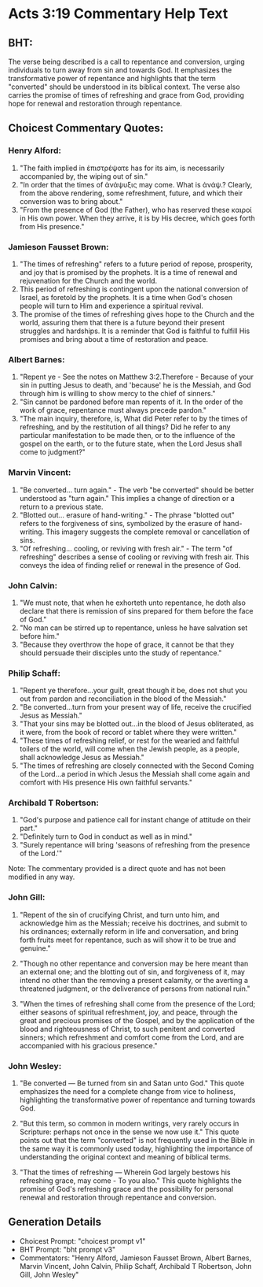 # Acts 3:19 Commentary Help Text

## BHT:
The verse being described is a call to repentance and conversion, urging individuals to turn away from sin and towards God. It emphasizes the transformative power of repentance and highlights that the term "converted" should be understood in its biblical context. The verse also carries the promise of times of refreshing and grace from God, providing hope for renewal and restoration through repentance.

## Choicest Commentary Quotes:
### Henry Alford:
1. "The faith implied in ἐπιστρέψατε has for its aim, is necessarily accompanied by, the wiping out of sin."
2. "In order that the times of ἀνάψυξις may come. What is ἀνάψ.? Clearly, from the above rendering, some refreshment, future, and which their conversion was to bring about."
3. "From the presence of God (the Father), who has reserved these καιροί in His own power. When they arrive, it is by His decree, which goes forth from His presence."

### Jamieson Fausset Brown:
1. "The times of refreshing" refers to a future period of repose, prosperity, and joy that is promised by the prophets. It is a time of renewal and rejuvenation for the Church and the world.
2. This period of refreshing is contingent upon the national conversion of Israel, as foretold by the prophets. It is a time when God's chosen people will turn to Him and experience a spiritual revival.
3. The promise of the times of refreshing gives hope to the Church and the world, assuring them that there is a future beyond their present struggles and hardships. It is a reminder that God is faithful to fulfill His promises and bring about a time of restoration and peace.

### Albert Barnes:
1. "Repent ye - See the notes on Matthew 3:2.Therefore - Because of your sin in putting Jesus to death, and 'because' he is the Messiah, and God through him is willing to show mercy to the chief of sinners."
2. "Sin cannot be pardoned before man repents of it. In the order of the work of grace, repentance must always precede pardon."
3. "The main inquiry, therefore, is, What did Peter refer to by the times of refreshing, and by the restitution of all things? Did he refer to any particular manifestation to be made then, or to the influence of the gospel on the earth, or to the future state, when the Lord Jesus shall come to judgment?"

### Marvin Vincent:
1. "Be converted... turn again." - The verb "be converted" should be better understood as "turn again." This implies a change of direction or a return to a previous state.
2. "Blotted out... erasure of hand-writing." - The phrase "blotted out" refers to the forgiveness of sins, symbolized by the erasure of hand-writing. This imagery suggests the complete removal or cancellation of sins.
3. "Of refreshing... cooling, or reviving with fresh air." - The term "of refreshing" describes a sense of cooling or reviving with fresh air. This conveys the idea of finding relief or renewal in the presence of God.

### John Calvin:
1. "We must note, that when he exhorteth unto repentance, he doth also declare that there is remission of sins prepared for them before the face of God."
2. "No man can be stirred up to repentance, unless he have salvation set before him."
3. "Because they overthrow the hope of grace, it cannot be that they should persuade their disciples unto the study of repentance."

### Philip Schaff:
1. "Repent ye therefore...your guilt, great though it be, does not shut you out from pardon and reconciliation in the blood of the Messiah." 
2. "Be converted...turn from your present way of life, receive the crucified Jesus as Messiah."
3. "That your sins may be blotted out...in the blood of Jesus obliterated, as it were, from the book of record or tablet where they were written."
4. "These times of refreshing relief, or rest for the wearied and faithful toilers of the world, will come when the Jewish people, as a people, shall acknowledge Jesus as Messiah."
5. "The times of refreshing are closely connected with the Second Coming of the Lord...a period in which Jesus the Messiah shall come again and comfort with His presence His own faithful servants."

### Archibald T Robertson:
1. "God's purpose and patience call for instant change of attitude on their part."
2. "Definitely turn to God in conduct as well as in mind."
3. "Surely repentance will bring 'seasons of refreshing from the presence of the Lord.'"

Note: The commentary provided is a direct quote and has not been modified in any way.

### John Gill:
1. "Repent of the sin of crucifying Christ, and turn unto him, and acknowledge him as the Messiah; receive his doctrines, and submit to his ordinances; externally reform in life and conversation, and bring forth fruits meet for repentance, such as will show it to be true and genuine." 

2. "Though no other repentance and conversion may be here meant than an external one; and the blotting out of sin, and forgiveness of it, may intend no other than the removing a present calamity, or the averting a threatened judgment, or the deliverance of persons from national ruin."

3. "When the times of refreshing shall come from the presence of the Lord; either seasons of spiritual refreshment, joy, and peace, through the great and precious promises of the Gospel, and by the application of the blood and righteousness of Christ, to such penitent and converted sinners; which refreshment and comfort come from the Lord, and are accompanied with his gracious presence."

### John Wesley:
1. "Be converted — Be turned from sin and Satan unto God." This quote emphasizes the need for a complete change from vice to holiness, highlighting the transformative power of repentance and turning towards God.

2. "But this term, so common in modern writings, very rarely occurs in Scripture: perhaps not once in the sense we now use it." This quote points out that the term "converted" is not frequently used in the Bible in the same way it is commonly used today, highlighting the importance of understanding the original context and meaning of biblical terms.

3. "That the times of refreshing — Wherein God largely bestows his refreshing grace, may come - To you also." This quote highlights the promise of God's refreshing grace and the possibility for personal renewal and restoration through repentance and conversion.


## Generation Details
- Choicest Prompt: "choicest prompt v1"
- BHT Prompt: "bht prompt v3"
- Commentators: "Henry Alford, Jamieson Fausset Brown, Albert Barnes, Marvin Vincent, John Calvin, Philip Schaff, Archibald T Robertson, John Gill, John Wesley"
